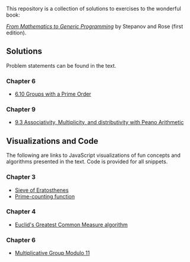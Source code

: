 This repository is a collection of solutions to exercises to the wonderful book:

[_From Mathematics to Generic Programming_](https://www.amazon.com/Mathematics-Generic-Programming-Alexander-Stepanov/dp/0321942043) by Stepanov and Rose (first edition).

## Solutions

Problem statements can be found in the text.

### Chapter 6

* [6.10 Groups with a Prime Order](https://github.com/bmershon/from-mathematics-to-generic-programming/blob/master/solutions/6_10.pdf)

### Chapter 9

* [9.3 Associativity, Multiplicity, and distributivity with Peano Arithmetic](https://github.com/bmershon/from-mathematics-to-generic-programming/blob/master/solutions/9_3.pdf)

## Visualizations and Code

The following are links to JavaScript visualizations of fun concepts and algorithms presented in the text. Code is provided for all snippets.

### Chapter 3

* [Sieve of Eratosthenes](https://bl.ocks.org/bmershon/8bed98a4633d86403e1ca56165cda6da)
* [Prime-counting function](https://bl.ocks.org/bmershon/e15a65d5599870a860de734f2ef09cde)

### Chapter 4
* [Euclid's Greatest Common Measure algorithm](https://bl.ocks.org/bmershon/496aa57731fdc6b83b0d7ea8d75cda62)

### Chapter 6

* [Multiplicative Group Modulo 11](https://bl.ocks.org/bmershon/7938f064dc2202364cdd52acbd24805d)
